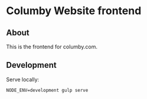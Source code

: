 # Columby Website frontend

## About
This is the frontend for columby.com.

## Development
Serve locally:

    NODE_ENV=development gulp serve
    
